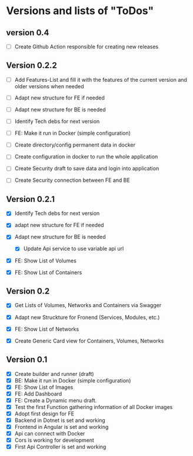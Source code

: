 # Versions and lists of "ToDos" 

## version 0.4
- [ ] Create Github Action responsible for creating new releases

## Version 0.2.2 

- [ ] Add Features-List and fill it with the features of the current version and older versions when needed
- [ ] Adapt new structure for FE if needed
- [ ] Adapt new structure for BE is needed
- [ ] Identify Tech debs for next version
- [ ] FE: Make it run in Docker (simple configuration)
- [ ] Create directory/config permanent data in docker
- [ ] Create configuration in docker to run the whole application
- [ ] Create Security draft to save data and login into application
- [ ] Create Security connection between FE and BE


## Version 0.2.1

- [x] Identify Tech debs for next version
- [x] adapt new structure for FE if needed
- [x] Adapt new structure for BE is needed
  -   [x] Update Api service to use variable api url
- [x] FE: Show List of Volumes
- [x] FE: Show List of Containers


## Version 0.2
- [x] Get Lists of Volumes, Networks and Containers via Swagger
- [X] Adapt new Struckture for Fronend (Services, Modules, etc.)
- [x] FE: Show List of Networks
- [x] Create Generic Card view for Containers, Volumes, Networks


## Version 0.1
- [x] Create builder and runner (draft)
- [x] BE: Make it run in Docker (simple configuration)
- [x] FE: Show List of Images
- [x] FE: Add Dashboard
- [x] FE: Create a Dynamic menu draft.
- [x] Test the first Function gathering information of all Docker images
- [x] Adopt first design for FE
- [x] Backend in Dotnet is set and working
- [x] Frontend in Angular is set and working
- [x] Api can connect with Docker
- [x] Cors is working for development
- [x] First Api Controller is set and working

